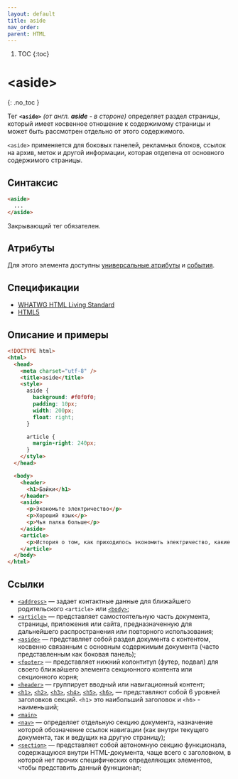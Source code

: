 ```yaml
---
layout: default
title: aside
nav_order:
parent: HTML
---
```


<!-- prettier-ignore-start -->
1. TOC
{:toc}

# &lt;aside&gt;
{: .no_toc }
<!-- prettier-ignore-end -->

Тег **`<aside>`** _(от англ. **aside** - в стороне)_ определяет раздел страницы, который имеет косвенное отношение к содержимому страницы и может быть рассмотрен отдельно от этого содержимого.

`<aside>` применяется для боковых панелей, рекламных блоков, ссылок на архив, меток и другой информации, которая отделена от основного содержимого страницы.

## Синтаксис

```html
<aside>
  ...
</aside>
```

Закрывающий тег обязателен.

## Атрибуты

Для этого элемента доступны [универсальные атрибуты](/lib/uni-attr/) и [события](/lib/events/).

## Спецификации

- [WHATWG HTML Living Standard](https://html.spec.whatwg.org/multipage/semantics.html#the-aside-element)
- [HTML5](http://www.w3.org/TR/html5/sections.html#the-aside-element)

## Описание и примеры

```html
<!DOCTYPE html>
<html>
  <head>
    <meta charset="utf-8" />
    <title>aside</title>
    <style>
      aside {
        background: #f0f0f0;
        padding: 10px;
        width: 200px;
        float: right;
      }

      article {
        margin-right: 240px;
      }
    </style>
  </head>

  <body>
    <header>
      <h1>Байки</h1>
    </header>
    <aside>
      <p>Экономьте электричество</p>
      <p>Хороший язык</p>
      <p>Чья палка больше</p>
    </aside>
    <article>
      <p>История о том, как приходилось экономить электричество, какие меры для этого принимались, и куда оно на самом деле уходило.</p>
    </article>
  </body>
</html>
```

## Ссылки

- [`<address>`](/html/address/) &mdash; задает контактные данные для ближайшего родительского `<article>` или [`<body>`](/html/body/);
- [`<article>`](/html/article/) &mdash; представляет самостоятельную часть документа, страницы, приложения или сайта, предназначенную для дальнейшего распространения или повторного использования;
- [`<aside>`](/html/aside/) &mdash; представляет собой раздел документа с контентом, косвенно связанным с основным содержимым документа (часто представленным как боковая панель);
- [`<footer>`](/html/footer/) &mdash; представляет нижний колонтитул (футер, подвал) для своего ближайшего элемента секционного контента или секционного корня;
- [`<header>`](/html/header/) &mdash; группирует вводный или навигационный контент;
- [`<h1>`](/html/h1/), [`<h2>`](/html/h2/), [`<h3>`](/html/h3/), [`<h4>`](/html/h4/), [`<h5>`](/html/h5/), [`<h6>`](/html/h6/), &mdash; представляют собой 6 уровней заголовков секций. `<h1>` это наибольший заголовок и `<h6>` - наименьший;
- [`<main>`](/html/main/)
- [`<nav>`](/html/nav/) &mdash; определяет отдельную секцию документа, назначение которой обозначение ссылок навигации (как внутри текущего документа, так и ведущих на другую страницу);
- [`<section>`](/html/section/) &mdash; представляет собой автономную секцию функционала, содержащуюся внутри HTML-документа, чаще всего с заголовком, в которой нет прочих специфических определяющих элементов, чтобы представить данный функционал;
